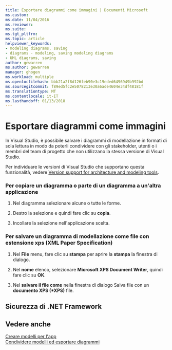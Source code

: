 ```yaml
---
title: Esportare diagrammi come immagini | Documenti Microsoft
ms.custom: 
ms.date: 11/04/2016
ms.reviewer: 
ms.suite: 
ms.tgt_pltfrm: 
ms.topic: article
helpviewer_keywords:
- modeling diagrams, saving
- diagrams - modeling, saving modeling diagrams
- UML diagrams, saving
author: gewarren
ms.author: gewarren
manager: ghogen
ms.workload: multiple
ms.openlocfilehash: bbb21a2f8d126feb90e3c19eded6496949b992bd
ms.sourcegitcommit: f89ed5fc2e5078213e30a6ade4604e34df48181f
ms.translationtype: MT
ms.contentlocale: it-IT
ms.lasthandoff: 01/13/2018
---
```

# <a name="export-diagrams-as-images"></a>Esportare diagrammi come immagini
In Visual Studio, è possibile salvare i diagrammi di modellazione in formati di sola lettura in modo da poterli condividere con gli stakeholder, utenti o i membri del team di progetto che non utilizzano la stessa versione di Visual Studio.  
  
 Per individuare le versioni di Visual Studio che supportano questa funzionalità, vedere [Version support for architecture and modeling tools](../modeling/what-s-new-for-design-in-visual-studio.md#VersionSupport).  
  
### <a name="to-copy-a-diagram-or-part-of-a-diagram-to-another-application"></a>Per copiare un diagramma o parte di un diagramma a un'altra applicazione  
  
1.  Nel diagramma selezionare alcune o tutte le forme.  
  
2.  Destro la selezione e quindi fare clic su **copia**.  
  
3.  Incollare la selezione nell'applicazione scelta.  
  
### <a name="to-save-a-modeling-diagram-as-an-xml-paper-specification-xps-file"></a>Per salvare un diagramma di modellazione come file con estensione xps (XML Paper Specification)  
  
1.  Nel **File** menu, fare clic su **stampa** per aprire la **stampa** la finestra di dialogo.  
  
2.  Nel **nome** elenco, selezionare **Microsoft XPS Document Writer**, quindi fare clic su **OK**.  
  
3.  Nel **salvare il file come** nella finestra di dialogo Salva file con un **documento XPS (\*XPS)** file.  
  
## <a name="net-framework-security"></a>Sicurezza di .NET Framework  
  
## <a name="see-also"></a>Vedere anche  
 [Creare modelli per l'app](../modeling/create-models-for-your-app.md)   
 [Condividere modelli ed esportare diagrammi](../modeling/share-models-and-exporting-diagrams.md)